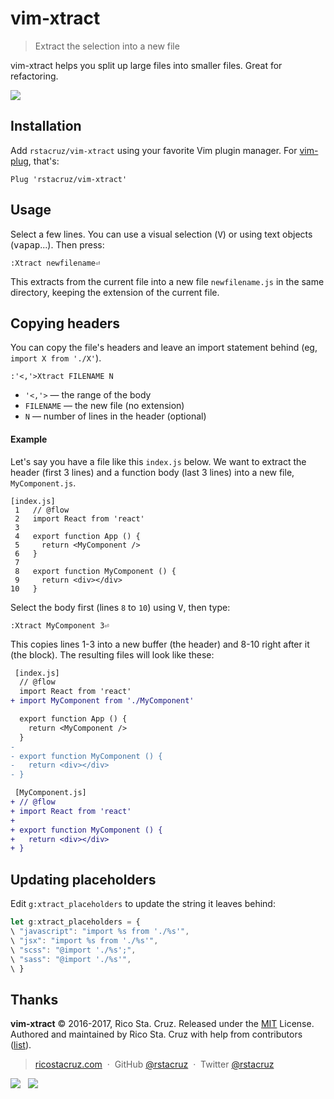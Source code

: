 # vim-xtract

> Extract the selection into a new file

vim-xtract helps you split up large files into smaller files. Great for refactoring.

![](docs/screencast.gif)

## Installation

Add `rstacruz/vim-xtract` using your favorite Vim plugin manager. For [vim-plug](https://github.com/junegunn/vim-plug), that's:

```vim
Plug 'rstacruz/vim-xtract'
```

## Usage

Select a few lines. You can use a visual selection (<kbd>V</kbd>) or using text objects (<kbd>v</kbd><kbd>ap</kbd><kbd>ap</kbd>...). Then press:

```
:Xtract newfilename⏎
```

This extracts from the current file into a new file `newfilename.js` in the same directory, keeping the extension of the current file.

## Copying headers

You can copy the file's headers and leave an import statement behind (eg, `import X from './X'`).

```
:'<,'>Xtract FILENAME N
```

- `'<,'>` — the range of the body
- `FILENAME` — the new file (no extension)
- `N` — number of lines in the header (optional)

#### Example

Let's say you have a file like this `index.js` below. We want to extract the header (first 3 lines) and a function body (last 3 lines) into a new file, `MyComponent.js`.

```
[index.js]
 1   // @flow
 2   import React from 'react'
 3
 4   export function App () {
 5     return <MyComponent />
 6   }
 7
 8   export function MyComponent () {
 9     return <div></div>
10   }
```

Select the body first (lines `8` to `10`) using <kbd>V</kbd>, then type:

```
:Xtract MyComponent 3⏎
```

This copies lines 1-3 into a new buffer (the header) and 8-10 right after it (the block). The resulting files will look like these:

```diff
 [index.js]
  // @flow
  import React from 'react'
+ import MyComponent from './MyComponent'

  export function App () {
    return <MyComponent />
  }
-
- export function MyComponent () {
-   return <div></div>
- }
```

```diff
 [MyComponent.js]
+ // @flow
+ import React from 'react'
+
+ export function MyComponent () {
+   return <div></div>
+ }
```

## Updating placeholders

Edit `g:xtract_placeholders` to update the string it leaves behind:

```js
let g:xtract_placeholders = {
\ "javascript": "import %s from './%s'",
\ "jsx": "import %s from './%s'",
\ "scss": "@import './%s';",
\ "sass": "@import './%s'",
\ }
```

## Thanks

**vim-xtract** © 2016-2017, Rico Sta. Cruz. Released under the [MIT] License.<br>
Authored and maintained by Rico Sta. Cruz with help from contributors ([list][contributors]).

> [ricostacruz.com](http://ricostacruz.com) &nbsp;&middot;&nbsp;
> GitHub [@rstacruz](https://github.com/rstacruz) &nbsp;&middot;&nbsp;
> Twitter [@rstacruz](https://twitter.com/rstacruz)

[![](https://img.shields.io/github/followers/rstacruz.svg?style=social&label=@rstacruz)](https://github.com/rstacruz) &nbsp;
[![](https://img.shields.io/twitter/follow/rstacruz.svg?style=social&label=@rstacruz)](https://twitter.com/rstacruz)

[MIT]: http://mit-license.org/
[contributors]: http://github.com/rstacruz/vim-xtract/contributors
